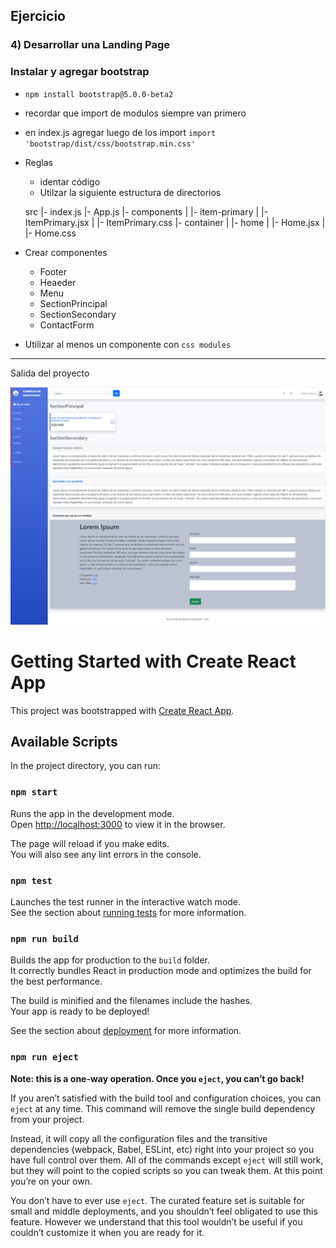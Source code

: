 
## Ejercicio

### 4) Desarrollar una Landing Page

### Instalar y agregar bootstrap

*   `npm install bootstrap@5.0.0-beta2`
*   recordar que import de modulos siempre van primero
*   en index.js agregar luego de los import `import 'bootstrap/dist/css/bootstrap.min.css'`
*   Reglas
    *   identar código
    *   Utilzar la siguiente estructura de directorios

    src
     |- index.js
     |- App.js
     |- components
     |   |- item-primary
     |       |- ItemPrimary.jsx
     |       |- ItemPrimary.css
     |- container
     |   |- home
     |       |- Home.jsx
     |       |- Home.css

*   Crear componentes
    *   Footer
    *   Heaeder
    *   Menu
    *   SectionPrincipal
    *   SectionSecondary
    *   ContactForm
*   Utilizar al menos un componente con `css modules`

* * *

Salida del proyecto

![imagen](https://github.com/favalencia/clase02_react/blob/main/wiki/img/pagina.jpg)

# Getting Started with Create React App

This project was bootstrapped with [Create React App](https://github.com/facebook/create-react-app).

## Available Scripts

In the project directory, you can run:

### `npm start`

Runs the app in the development mode.\
Open [http://localhost:3000](http://localhost:3000) to view it in the browser.

The page will reload if you make edits.\
You will also see any lint errors in the console.

### `npm test`

Launches the test runner in the interactive watch mode.\
See the section about [running tests](https://facebook.github.io/create-react-app/docs/running-tests) for more information.

### `npm run build`

Builds the app for production to the `build` folder.\
It correctly bundles React in production mode and optimizes the build for the best performance.

The build is minified and the filenames include the hashes.\
Your app is ready to be deployed!

See the section about [deployment](https://facebook.github.io/create-react-app/docs/deployment) for more information.

### `npm run eject`

**Note: this is a one-way operation. Once you `eject`, you can’t go back!**

If you aren’t satisfied with the build tool and configuration choices, you can `eject` at any time. This command will remove the single build dependency from your project.

Instead, it will copy all the configuration files and the transitive dependencies (webpack, Babel, ESLint, etc) right into your project so you have full control over them. All of the commands except `eject` will still work, but they will point to the copied scripts so you can tweak them. At this point you’re on your own.

You don’t have to ever use `eject`. The curated feature set is suitable for small and middle deployments, and you shouldn’t feel obligated to use this feature. However we understand that this tool wouldn’t be useful if you couldn’t customize it when you are ready for it.



